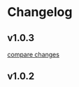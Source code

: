 # Changelog


## v1.0.3

[compare changes](https://github.com/dwaring87/nuxt-image-directus/compare/v1.0.2...v1.0.3)

## v1.0.2

